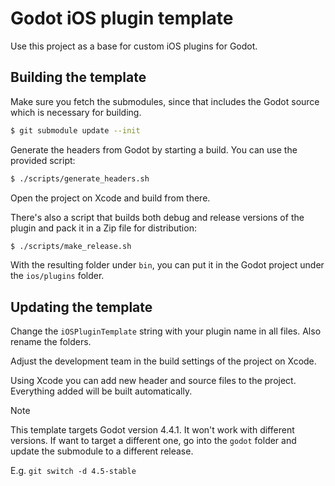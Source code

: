 # Godot iOS plugin template

Use this project as a base for custom iOS plugins for Godot.

## Building the template

Make sure you fetch the submodules, since that includes the Godot source which is necessary for building.

```sh
$ git submodule update --init
```

Generate the headers from Godot by starting a build. You can use the provided script:

```sh
$ ./scripts/generate_headers.sh
```

Open the project on Xcode and build from there.

There's also a script that builds both debug and release versions of the plugin and pack it in a Zip file for distribution:

```sh
$ ./scripts/make_release.sh
```

With the resulting folder under `bin`, you can put it in the Godot project under the `ios/plugins` folder.

## Updating the template

Change the `iOSPluginTemplate` string with your plugin name in all files. Also rename the folders.

Adjust the development team in the build settings of the project on Xcode.

Using Xcode you can add new header and source files to the project. Everything added will be built automatically.

>[!NOTE]
>This template targets Godot version 4.4.1. It won't work with different versions.
>If want to target a different one, go into the `godot` folder and update the submodule to a different release.
>
>E.g. `git switch -d 4.5-stable`
